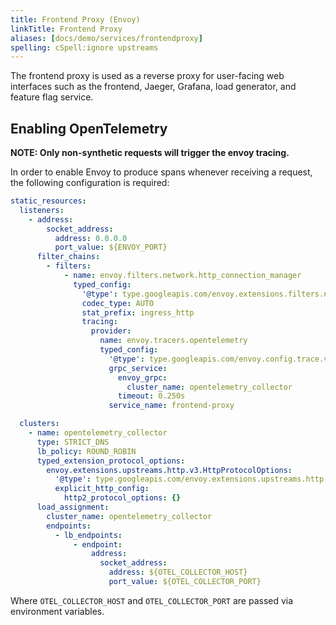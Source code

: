```yaml
---
title: Frontend Proxy (Envoy)
linkTitle: Frontend Proxy
aliases: [docs/demo/services/frontendproxy]
spelling: cSpell:ignore upstreams
---
```


The frontend proxy is used as a reverse proxy for user-facing web interfaces
such as the frontend, Jaeger, Grafana, load generator, and feature flag service.

## Enabling OpenTelemetry

**NOTE: Only non-synthetic requests will trigger the envoy tracing.**

In order to enable Envoy to produce spans whenever receiving a request, the
following configuration is required:

```yaml
static_resources:
  listeners:
    - address:
        socket_address:
          address: 0.0.0.0
          port_value: ${ENVOY_PORT}
      filter_chains:
        - filters:
            - name: envoy.filters.network.http_connection_manager
              typed_config:
                '@type': type.googleapis.com/envoy.extensions.filters.network.http_connection_manager.v3.HttpConnectionManager
                codec_type: AUTO
                stat_prefix: ingress_http
                tracing:
                  provider:
                    name: envoy.tracers.opentelemetry
                    typed_config:
                      '@type': type.googleapis.com/envoy.config.trace.v3.OpenTelemetryConfig
                      grpc_service:
                        envoy_grpc:
                          cluster_name: opentelemetry_collector
                        timeout: 0.250s
                      service_name: frontend-proxy

  clusters:
    - name: opentelemetry_collector
      type: STRICT_DNS
      lb_policy: ROUND_ROBIN
      typed_extension_protocol_options:
        envoy.extensions.upstreams.http.v3.HttpProtocolOptions:
          '@type': type.googleapis.com/envoy.extensions.upstreams.http.v3.HttpProtocolOptions
          explicit_http_config:
            http2_protocol_options: {}
      load_assignment:
        cluster_name: opentelemetry_collector
        endpoints:
          - lb_endpoints:
              - endpoint:
                  address:
                    socket_address:
                      address: ${OTEL_COLLECTOR_HOST}
                      port_value: ${OTEL_COLLECTOR_PORT}
```

Where `OTEL_COLLECTOR_HOST` and `OTEL_COLLECTOR_PORT` are passed via environment
variables.
